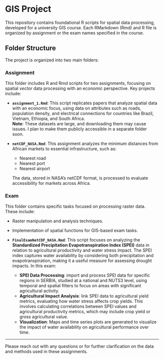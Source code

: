 # GIS Project

This repository contains foundational R scripts for spatial data processing, developed for a university GIS course. Each RMarkdown (Rmd) and R file is organized by assignment or the exam names specified in the course.

## Folder Structure

The project is organized into two main folders:

### **Assignment**

This folder includes R and Rmd scripts for two assignments, focusing on spatial *vector* data processing with an economic perspective. Key projects include:

- **`assignment_1.Rmd`**: This script replicates papers that analyze spatial data with an economic focus, using data on attributes such as roads, population density, and electrical connections for countries like Brazil, Vietnam, Ethiopia, and South Africa.  
  **Note**: These datasets are large, and downloading them may cause issues. I plan to make them publicly accessible in a separate folder soon.

- **`netCDF_NASA.Rmd`**: This assignment analyzes the minimum distances from African markets to essential infrastructure, such as:
    - Nearest road
    - Nearest port
    - Nearest airport

    The data, stored in NASA’s netCDF format, is processed to evaluate accessibility for markets across Africa. 

### **Exam**

This folder contains specific tasks focused on processing raster data. These include:
- Raster manipulation and analysis techniques.
- Implementation of spatial functions for GIS-based exam tasks.

- **`FinalExamNetCDF_NASA.Rmd`**: This script focuses on analyzing the **Standardized Precipitation Evapotranspiration Index (SPEI)** data in relation to agricultural productivity and water stress impact. The SPEI index captures water availability by considering both precipitation and evapotranspiration, making it a useful measure for assessing drought impacts. In this exam:
    - **SPEI Data Processing**: import and process SPEI data for specific regions in SERBIA, studied at a national and NUTS3 level, using temporal and spatial filters to focus on areas with significant agricultural activity.
    - **Agricultural Impact Analysis**: link SPEI data to agricultural yield metrics, evaluating how water stress affects crop yields. This involves calculating correlations between SPEI values and agricultural productivity metrics, which may include crop yield or gross agricultural value.
    - **Visualization**: Maps and time series plots are generated to visualize the impact of water availability on agricultural performance over time.
--- 

Please reach out with any questions or for further clarification on the data and methods used in these assignments.
